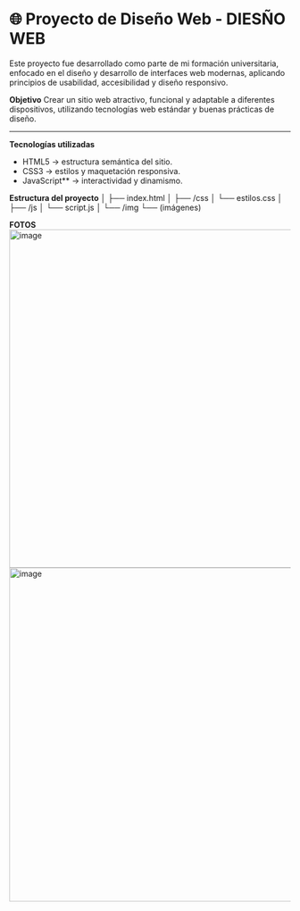 # 🌐 Proyecto de Diseño Web - DIESÑO WEB

Este proyecto fue desarrollado como parte de mi formación universitaria, enfocado en el diseño y desarrollo de interfaces web modernas, aplicando principios de usabilidad, accesibilidad y diseño responsivo.

**Objetivo**
Crear un sitio web atractivo, funcional y adaptable a diferentes dispositivos, utilizando tecnologías web estándar y buenas prácticas de diseño.

---

**Tecnologías utilizadas**
- HTML5 → estructura semántica del sitio.  
- CSS3 → estilos y maquetación responsiva.  
- JavaScript** → interactividad y dinamismo.

**Estructura del proyecto**
│
├── index.html
│
├── /css
│ └── estilos.css
│
├── /js
│ └── script.js
│
└── /img
└── (imágenes)

**FOTOS**
<img width="1090" height="606" alt="image" src="https://github.com/user-attachments/assets/029af85e-9e24-410a-a329-ea4ef3c5aaf6" />
<img width="1020" height="598" alt="image" src="https://github.com/user-attachments/assets/629b3d60-9213-4e43-842d-1447beb60797" />




